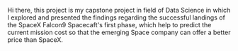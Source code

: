 Hi there, this project is my capstone project in  field of Data Science in which I explored and presented the findings regarding the successful landings of the SpaceX Falcon9 Spacecaft's first phase,
which help to predict the current mission cost so that the emerging Space company can offer a better price than SpaceX.   
